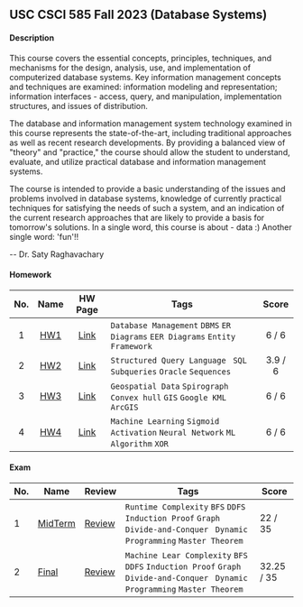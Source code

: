 ## USC CSCI 585 Fall 2023 (Database Systems)

#### Description
  This course covers the essential concepts, principles, techniques, and mechanisms for the design, analysis, use, and implementation of computerized database systems. Key information management concepts and techniques are examined: information modeling and representation; information interfaces - access, query, and manipulation, implementation structures, and issues of distribution.

  The database and information management system technology examined in this course represents the state-of-the-art, including traditional approaches as well as recent research developments. By providing a balanced view of "theory" and "practice," the course should allow the student to understand, evaluate, and utilize practical database and information management systems.

  The course is intended to provide a basic understanding of the issues and problems involved in database systems, knowledge of currently practical techniques for satisfying the needs of such a system, and an indication of the current research approaches that are likely to provide a basis for tomorrow's solutions.
In a single word, this course is about - data :) Another single word: 'fun'!!

  -- Dr. Saty Raghavachary


  #### Homework

|No.| Name | HW Page | Tags | Score | 
|:---:|:---:|:------:|------|:------:|
|1| [HW1](https://github.com/MeerzaA/CSCI_585/blob/main/Homeworks/Assignment_01/) | [Link](https://github.com/MeerzaA/CSCI_585/blob/main/Homeworks/Assignment_01/CSCI585_Fall23_HW1.jpeg) |`Database Management` `DBMS` `ER Diagrams` `EER Diagrams` `Entity Framework`|6 / 6|
|2| [HW2](https://github.com/MeerzaA/CSCI_585/blob/main/Homeworks/Assignment_02/) | [Link](https://github.com/MeerzaA/CSCI_585/blob/main/Homeworks/Assignment_02/CSCI585_Fall23_HW2.jpeg) |`Structured Query Language ` `SQL` `Subqueries` `Oracle` `Sequences`|3.9 / 6|
|3| [HW3](https://github.com/MeerzaA/CSCI_585/blob/main/Homeworks/Assignment_03/) | [Link](https://github.com/MeerzaA/CSCI_585/blob/main/Homeworks/Assignment_03/CSCI585_Fall23_HW3.jpeg) |`Geospatial Data` `Spirograph` `Convex hull` `GIS` `Google KML` `ArcGIS`|6 / 6|
|4| [HW4](https://github.com/MeerzaA/CSCI_585/blob/main/Homeworks/Assignment_04/) | [Link](https://github.com/MeerzaA/CSCI_585/blob/main/Homeworks/Assignment_04/CSCI585_Fall23_HW4_ML.jpeg) | `Machine Learning` `Sigmoid Activation` `Neural Network` `ML Algorithm` `XOR`|6 / 6|



#### Exam

|No.|    Name    | Review | Tags | Score |
|---|------------|--------|------|-------|
|1| [MidTerm](https://github.com/MeerzaA/CSCI_585/tree/main/Exams/CSCI585_Midterm_Fall_2023) | [Review](https://github.com/MeerzaA/CSCI_585/blob/main/Exams/CSCI585_Midterm_Fall_2023/CSCI585_Midterm_Review.pdf) | `Runtime Complexity` `BFS` `DDFS` `Induction Proof` `Graph` `Divide-and-Conquer ` `Dynamic Programming` `Master Theorem` | 22 / 35 |
|2| [Final](https://github.com/MeerzaA/CSCI_585/tree/main/Exams/CSCI585_Final_Fall_2023) | [Review](https://github.com/MeerzaA/CSCI_585/blob/main/Exams/CSCI585_Final_Fall_2023/CSCI585_Final_Review.pdf) | `Machine Lear Complexity` `BFS` `DDFS` `Induction Proof` `Graph` `Divide-and-Conquer ` `Dynamic Programming` `Master Theorem`| 32.25 / 35 |
